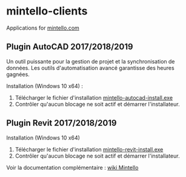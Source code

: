 # mintello-clients
Applications for [mintello.com](https://mintello.com)


## Plugin AutoCAD 2017/2018/2019
Un outil puissante pour la gestion de projet et la synchronisation de données. Les outils d'automatisation avancé garantisse des heures gagnées.

Installation (Windows 10 x64) : 
1) Télécharger le fichier d'installation [mintello-autocad-install.exe](https://github.com/platform5/mintello-clients/raw/master/setup/mintello-autocad-install.exe)
2) Contrôler qu'aucun blocage ne soit actif et démarrer l'installateur.


## Plugin Revit 2017/2018/2019

Installation (Windows 10 x64)
1) Télécharger le fichier d'installation [mintello-revit-install.exe](https://github.com/platform5/mintello-clients/raw/master/setup/mintello-revit-install.exe)
2) Contrôler qu'aucun blocage ne soit actif et démarrer l'installateur.


Voir la documentation complémentaire : [wiki Mintello](https://github.com/platform5/mintello-clients/wiki)
